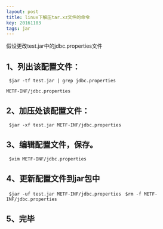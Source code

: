 ```yaml
---
layout: post
title: linux下解压tar.xz文件的命令
key: 20161103
tags: jar
---
```


假设更改test.jar中的jdbc.properties文件

## 1、列出该配置文件：

` $jar -tf test.jar | grep jdbc.properties`

`METF-INF/jdbc.properties`

## 2、加压处该配置文件：
` $jar -xf test.jar METF-INF/jdbc.properties`

## 3、编辑配置文件，保存。
` $vim METF-INF/jdbc.properties`

## 4、更新配置文件到jar包中
` $jar -uf test.jar METF-INF/jdbc.properties`
` $rm -f METF-INF/jdbc.properties`

## 5、完毕
